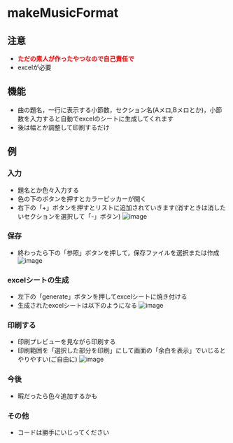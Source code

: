 # makeMusicFormat
## 注意
* **<font color="Red">ただの素人が作ったやつなので自己責任で</font>**
* excelが必要

## 機能
* 曲の題名，一行に表示する小節数，セクション名(Aメロ,Bメロとか)，小節数を入力すると自動でexcelのシートに生成してくれます<br>
* 後は幅とか調整して印刷するだけ

## 例
### 入力
* 題名とか色々入力する
* 色の下のボタンを押すとカラーピッカーが開く
* 右下の「+」ボタンを押すとリストに追加されていきます(消すときは消したいセクションを選択して「-」ボタン)
![image](https://github.com/tadashiro4610/makeMusicFormat/assets/61111774/9f152bc9-e015-42de-b68e-c2f4defe602a)
### 保存
* 終わったら下の「参照」ボタンを押して，保存ファイルを選択または作成
![image](https://github.com/tadashiro4610/makeMusicFormat/assets/61111774/6f7b3958-40e2-4e96-a081-3812ac3db05f)

### excelシートの生成
* 左下の「generate」ボタンを押してexcelシートに焼き付ける
* 生成されたexcelシートは以下のようになる
![image](https://github.com/tadashiro4610/makeMusicFormat/assets/61111774/730d597f-7ce8-454f-9777-0120eed5866d)

### 印刷する
* 印刷プレビューを見ながら印刷する
* 印刷範囲を「選択した部分を印刷」にして画面の「余白を表示」でいじるとやりやすい(ご自由に)
![image](https://github.com/tadashiro4610/makeMusicFormat/assets/61111774/20f682d2-4f92-48a0-a9ad-29ea0af8ba97)

### 今後
* 暇だったら色々追加するかも

### その他
* コードは勝手にいじってください
